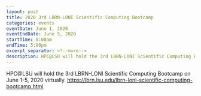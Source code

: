 ```yaml
---
layout: post
title: 2020 3rd LBRN-LONI Scientific Computing Bootcamp
categories: events
eventDate: June 1, 2020
eventEndDate: June 5, 2020
startTime: 8:00am
endTime: 5:00pm
excerpt_separator: <!--more-->
description: HPC@LSU will hold the 3rd LBRN-LONI Scientific Computing Bootcamp on June 1-5, 2020 virtually. <a href="https://lbrn.lsu.edu/lbrn-loni-scientific-computing-bootcamp.html">https://lbrn.lsu.edu/lbrn-loni-scientific-computing-bootcamp.html</a>
---
```

HPC@LSU will hold the 3rd LBRN-LONI Scientific Computing Bootcamp on June 1-5, 2020 virtually. <!--more--> <a href="https://lbrn.lsu.edu/lbrn-loni-scientific-computing-bootcamp.html">https://lbrn.lsu.edu/lbrn-loni-scientific-computing-bootcamp.html</a>
